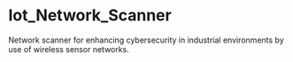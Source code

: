 # Iot_Network_Scanner
Network scanner for enhancing cybersecurity in industrial environments by use of wireless sensor networks.
